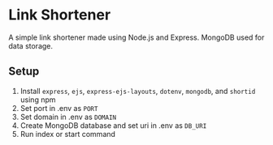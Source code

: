 # Link Shortener
A simple link shortener made using Node.js and Express. MongoDB used for data storage.

## Setup
1. Install `express`, `ejs`, `express-ejs-layouts`, `dotenv`, `mongodb`, and `shortid` using npm
2. Set port in .env as `PORT`
3. Set domain in .env as `DOMAIN`
4. Create MongoDB database and set uri in .env as `DB_URI`
5. Run index or start command
